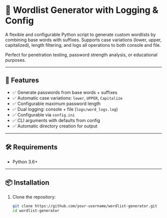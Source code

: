 # 🔐 Wordlist Generator with Logging & Config

A flexible and configurable Python script to generate custom wordlists by combining base words with suffixes. Supports case variations (lower, upper, capitalized), length filtering, and logs all operations to both console and file.

Perfect for penetration testing, password strength analysis, or educational purposes.

---

## 🚀 Features

- ✅ Generate passwords from base words + suffixes  
- ✅ Automatic case variations: `lower`, `UPPER`, `Capitalize`  
- ✅ Configurable maximum password length  
- ✅ Dual logging: console + file (`logs/word_logs.log`)  
- ✅ Configurable via `config.ini`  
- ✅ CLI arguments with defaults from config  
- ✅ Automatic directory creation for output  

---

## 🛠️ Requirements

- Python 3.6+

---

## 📦 Installation

1. Clone the repository:
   ```bash
   git clone https://github.com/your-username/wordlist-generator.git
   cd wordlist-generator
